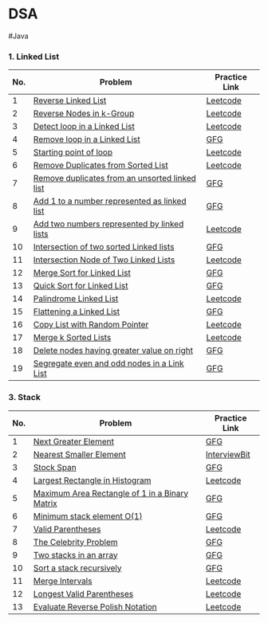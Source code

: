 # DSA

#Java

### 1. Linked List
| No. | Problem | Practice Link |
| --- | --------- | --------- |
|1  | [Reverse Linked List](https://github.com/pr7prashant/dsa-practice/blob/master/LinkedList/ReverseALinkedList.cpp) | [Leetcode](https://leetcode.com/problems/reverse-linked-list/) |
|2  | [Reverse Nodes in k-Group](https://github.com/pr7prashant/dsa-practice/blob/master/LinkedList/ReverseInKGroup.cpp) | [Leetcode](https://leetcode.com/problems/reverse-nodes-in-k-group/) |
|3  | [Detect loop in a Linked List](https://github.com/pr7prashant/dsa-practice/blob/master/LinkedList/DetectLoop.cpp) | [Leetcode](https://leetcode.com/problems/linked-list-cycle/) |
|4  | [Remove loop in a Linked List](https://github.com/pr7prashant/dsa-practice/blob/master/LinkedList/RemoveLoop.cpp) | [GFG](https://practice.geeksforgeeks.org/problems/remove-loop-in-linked-list/1#) |
|5  | [Starting point of loop](https://github.com/pr7prashant/dsa-practice/blob/master/LinkedList/StartOfLoop.cpp) | [Leetcode](https://leetcode.com/problems/linked-list-cycle-ii/) |
|6  | [Remove Duplicates from Sorted List](https://github.com/pr7prashant/dsa-practice/blob/master/LinkedList/RemoveDuplicatesSortedList.cpp) | [Leetcode](https://leetcode.com/problems/remove-duplicates-from-sorted-list/) |
|7  | [Remove duplicates from an unsorted linked list](https://github.com/pr7prashant/dsa-practice/blob/master/LinkedList/RemoveDuplicatesUnsortedList.cpp) | [GFG](https://practice.geeksforgeeks.org/problems/remove-duplicates-from-an-unsorted-linked-list/1#) |
|8  | [Add 1 to a number represented as linked list](https://github.com/pr7prashant/dsa-practice/blob/master/LinkedList/AddOneToNumber.cpp) | [GFG](https://practice.geeksforgeeks.org/problems/add-1-to-a-number-represented-as-linked-list/1#) |
|9  | [Add two numbers represented by linked lists](https://github.com/pr7prashant/dsa-practice/blob/master/LinkedList/AddTwoNumbers.cpp) | [Leetcode](https://leetcode.com/problems/add-two-numbers/) |
|10  | [Intersection of two sorted Linked lists](https://github.com/pr7prashant/dsa-practice/blob/master/LinkedList/IntersectionOfTwoSortedList.cpp) | [GFG](https://practice.geeksforgeeks.org/problems/intersection-of-two-sorted-linked-lists/1#) |
|11  | [Intersection Node of Two Linked Lists](https://github.com/pr7prashant/dsa-practice/blob/master/LinkedList/IntersectionNodeOfTwoLists.cpp) | [Leetcode](https://leetcode.com/problems/intersection-of-two-linked-lists/) |
|12  | [Merge Sort for Linked List](https://github.com/pr7prashant/dsa-practice/blob/master/LinkedList/MergeSort.cpp) | [GFG](https://practice.geeksforgeeks.org/problems/sort-a-linked-list/1#) |
|13  | [Quick Sort for Linked List](https://github.com/pr7prashant/dsa-practice/blob/master/LinkedList/QuickSort.cpp) | [GFG](https://practice.geeksforgeeks.org/problems/quick-sort-on-linked-list/1#) |
|14  | [Palindrome Linked List](https://github.com/pr7prashant/dsa-practice/blob/master/LinkedList/PalindromeLinkedList.cpp) | [Leetcode](https://leetcode.com/problems/palindrome-linked-list/) |
|15  | [Flattening a Linked List](https://github.com/pr7prashant/dsa-practice/blob/master/LinkedList/FlattenLinkedList.cpp) | [GFG](https://practice.geeksforgeeks.org/problems/flattening-a-linked-list/1#) |
|16  | [Copy List with Random Pointer](https://github.com/pr7prashant/dsa-practice/blob/master/LinkedList/CopyListWithRandomPointer.cpp) | [Leetcode](https://leetcode.com/problems/copy-list-with-random-pointer/) |
|17  | [Merge k Sorted Lists](https://github.com/pr7prashant/dsa-practice/blob/master/LinkedList/MergeKSortedLists.cpp) | [Leetcode](https://leetcode.com/problems/merge-k-sorted-lists/) |
|18  | [Delete nodes having greater value on right](https://github.com/pr7prashant/dsa-practice/blob/master/LinkedList/DeleteNodeWithGreaterValOnRight.cpp) | [GFG](https://practice.geeksforgeeks.org/problems/delete-nodes-having-greater-value-on-right/1#) |
|19  | [Segregate even and odd nodes in a Link List](https://github.com/pr7prashant/dsa-practice/blob/master/LinkedList/SegregateEvenOdd.cpp) | [GFG](https://practice.geeksforgeeks.org/problems/segregate-even-and-odd-nodes-in-a-linked-list5035/1#) |


### 3. Stack
| No. | Problem | Practice Link |
| --- | --------- | --------- |
|1  | [Next Greater Element](https://github.com/abhicreato/DSA/blob/main/DSA-Practice/Problems/Java/Stack/NextGreaterElement.java) | [GFG](https://practice.geeksforgeeks.org/problems/next-larger-element-1587115620/1#) |
|2  | [Nearest Smaller Element](https://github.com/abhicreato/DSA/blob/main/DSA-Practice/Problems/Java/Stack/NearestSmallerElement.java) | [InterviewBit](https://www.interviewbit.com/problems/nearest-smaller-element/) |
|3  | [Stock Span](https://github.com/abhicreato/DSA/blob/main/DSA-Practice/Problems/Java/Stack/StockSpan.java) | [GFG](https://practice.geeksforgeeks.org/problems/stock-span-problem-1587115621/1#) |
|4  | [Largest Rectangle in Histogram](https://github.com/abhicreato/DSA/blob/main/DSA-Practice/Problems/Java/Stack/MaxRectAreaInHistogram.java) | [Leetcode](https://leetcode.com/problems/largest-rectangle-in-histogram/) |
|5  | [Maximum Area Rectangle of 1 in a Binary Matrix](https://github.com/abhicreato/DSA/blob/main/DSA-Practice/Problems/Java/Stack/MaxAreaRectInBinaryMatrix.java) | [GFG](https://practice.geeksforgeeks.org/problems/max-rectangle/1#) |
|6  | [Minimum stack element O(1)](https://github.com/abhicreato/DSA/blob/main/DSA-Practice/Problems/Java/Stack/MinStackElement.java) | [GFG](https://practice.geeksforgeeks.org/problems/special-stack/1#) |
|7  | [Valid Parentheses](https://github.com/abhicreato/DSA/blob/main/DSA-Practice/Problems/Java/Stack/ValidParentheses.java) | [Leetcode](https://leetcode.com/problems/valid-parentheses/) |
|8  | [The Celebrity Problem](https://github.com/abhicreato/DSA/blob/main/DSA-Practice/Problems/Java/Stack/CelebrityProblem.java) | [GFG](https://practice.geeksforgeeks.org/problems/the-celebrity-problem/1) |
|9  | [Two stacks in an array](https://github.com/abhicreato/DSA/blob/main/DSA-Practice/Problems/Java/Stack/TwoStacksInArray.java) | [GFG](https://practice.geeksforgeeks.org/problems/implement-two-stacks-in-an-array/1#) |
|10 | [Sort a stack recursively](https://github.com/abhicreato/DSA/blob/main/DSA-Practice/Problems/Java/Stack/SortStack.java) | [GFG](https://practice.geeksforgeeks.org/problems/sort-a-stack/1#) |
|11 | [Merge Intervals](https://github.com/abhicreato/DSA/blob/main/DSA-Practice/Problems/Java/Stack/MergeIntervals.java) | [Leetcode](https://leetcode.com/problems/merge-intervals/) |
|12 | [Longest Valid Parentheses](https://github.com/abhicreato/DSA/blob/main/DSA-Practice/Problems/Java/Stack/longestValidParentheses.java) | [Leetcode](https://leetcode.com/problems/longest-valid-parentheses/) |
|13 | [Evaluate Reverse Polish Notation](https://github.com/abhicreato/DSA/blob/main/DSA-Practice/Problems/Java/Stack/EvaluateReversePolishNotation.java) | [Leetcode](https://leetcode.com/problems/evaluate-reverse-polish-notation/) |
